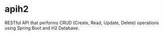 # apih2
RESTful API that performs CRUD (Create, Read, Update, Delete) operations using Spring Boot and H2 Database.
